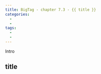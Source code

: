 ```yaml
---
title: BigTag - chapter 7.3 - {{ title }}
categories:
  - 
  - 
tags:
  - 
  - 
---
```


Intro

<!--more-->

## title
